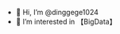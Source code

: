 - 👋 Hi, I’m @dinggege1024
- 👀 I’m interested in 【BigData】

<!---
dinggege1024/dinggege1024 is a ✨ special ✨ repository because its `README.md` (this file) appears on your GitHub profile.
You can click the Preview link to take a look at your changes.
--->
